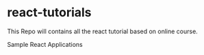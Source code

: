 # react-tutorials
This Repo will contains all the react tutorial based on online course. 

Sample React Applications
